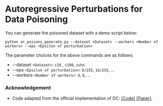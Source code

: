 # Autoregressive Perturbations for Data Poisoning
You can generate the poisoned dataset with a demo script below:
```shell
python ar_poisons_generate.py --dataset <Dataset> --workers <Number of workers> --eps <Epsilon of perturbation>
```
The parameter choices for the above commands are as follows:
- --dataset `<Dataset>`: `c10` , `c100`, `svhn`.
- --eps `<Epsilon of perturbation>`: `8/255`, `16/255`, ...
- --workers `<Number of workers>`: `4`, `8`, ...

### Acknowledgement
- Code adapted from the official implementation of DC:
  [[Code]](https://github.com/kingfengji/DeepConfuse)
  [[Paper]](https://papers.nips.cc/paper_files/paper/2019/file/1ce83e5d4135b07c0b82afffbe2b3436-Paper.pdf).

